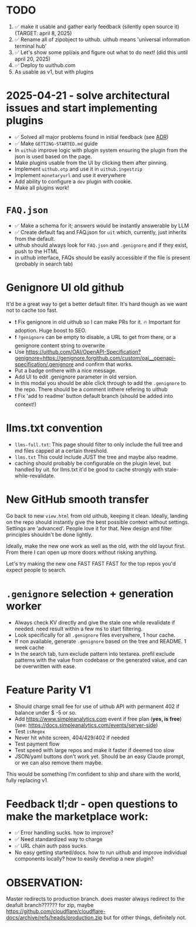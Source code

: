 # TODO

1. ✅ make it usable and gather early feedback (silently open source it) (TARGET: april 8, 2025)
2. ✅ Rename all of zipobject to uithub. uithub means 'universal information terminal hub'
3. ✅ Let's show some ppl/ais and figure out what to do next! (did this until april 20, 2025)
4. ✅ Deploy to uuithub.com
5. As usable as v1, but with plugins

# 2025-04-21 - solve architectural issues and start implementing plugins

- ✅ Solved all major problems found in initial feedback (see [ADR](ADR.md))
- ✅ Make `GETTING-STARTED.md` guide
- In `uithub` improve logic with plugin system ensuring the plugin from the json is used based on the page.
- Make plugins usable from the UI by clicking them after pinning.
- Implement `uithub.otp` and use it in `uithub.ingestzip`
- Implement `monetaryurl` and use it everywhere
- Add ability to configure a `dev` plugin with cookie.
- Make all plugins work!

# `FAQ.json`

- ✅ Make a schema for it; answers would be instantly answerable by LLM
- ✅ Create default faq and FAQ.json for `uit` which, currently, just inherits from the default.
- uithub should always look for `FAQ.json` and `.genignore` and if they exist, push to the HTML
- in uithub interface, FAQs should be easily accessible if the file is present (probably in search tab)

# Genignore UI old github

It'd be a great way to get a better default filter. It's hard though as we want not to cache too fast.

- ❗️ Fix genignore in old uithub so I can make PRs for it. 🔥 Important for adoption. Huge boost to SEO.
- ❗️ `?genignore` can be empty to disable, a URL to get from there, or a genignore content string to overwrite
- Use https://uithub.com/OAI/OpenAPI-Specification?genignore=https://genignore.forgithub.com/custom/oai__openapi-specification/.genignore and confirm that works.
- Put a badge onthere with a nice message.
- Add UI to edit .genignore parameter in old version.
- In this modal you should be able click through to add the `.genignore` to the repo. There should be a comment inthere refering to uithub
- ❗️ Fix 'add to readme' button default branch (should be added into context!)

# llms.txt convention

- `llms-full.txt`: This page should filter to only include the full tree and md files capped at a certain threshold.
- `llms.txt` This could include JUST the tree and maybe also readme.
- caching should probably be configurable on the plugin level, but handled by uit. for llms.txt it'd be good to cache strongly with stale-while-revalidate.

# New GitHub smooth transfer

Go back to new `view.html` from old uithub, keeping it clean. Ideally, landing on the repo should instantly give the best possible context without settings. Settings are 'advanced'. People love it for that. New design and filter principles shouldn't be done lightly.

Ideally, make the new one work as well as the old, with the old layout first. From there I can open up more doors without risking anything.

Let's try making the new one FAST FAST FAST for the top repos you'd expect people to search.

# `.genignore` selection + generation worker

- Always check KV directly and give the stale one while revalidate if needed. need result within a few ms to start filtering.
- Look specifically for all `.genignore` files everywhere, 1 hour cache.
- If non available, generate `.genignore` based on the tree and README. 1 week cache
- In the search tab, turn exclude pattern into textarea. prefil exclude patterns with the value from codebase or the generated value, and can be overwritten with ease.

# Feature Parity V1

- Should charge small fee for use of uithub API with permanent 402 if balance under $ -5 or so.
- Add https://www.simpleanalytics.com event if free plan (**yes, is free**) (see: https://docs.simpleanalytics.com/events/server-side)
- Test `isRegex`
- Never hit white screen, 404/429/402 if needed
- Test payment flow
- Test speed with large repos and make it faster if deemed too slow
- JSON/yaml buttons don't work yet. Should be an easy Claude prompt, or we can also remove them maybe.

This would be something I'm confident to ship and share with the world, fully replacing v1.

# Feedback tl;dr - open questions to make the marketplace work:

- ✅ Error handling sucks. how to improve?
- ✅ Need standardized way to charge
- ✅ URL chain auth pass sucks.
- No easy getting started/docs. how to run uithub and improve individual components locally? how to easily develop a new plugin?

# OBSERVATION:

Master redirects to production branch. does master always redirect to the deafult branch?????? for zip, maybe https://github.com/cloudflare/cloudflare-docs/archive/refs/heads/production.zip but for other things, definitely not.
